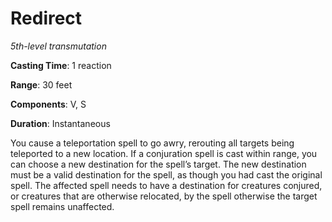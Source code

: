# Redirect
*5th-level transmutation*

**Casting Time**: 1 reaction

**Range**: 30 feet

**Components**: V, S

**Duration**: Instantaneous

You cause a teleportation spell to go awry, rerouting all targets being teleported to a new location. If a conjuration spell is cast within range, you can choose a new destination for the spell’s target. The new destination must be a valid destination for the spell, as though you had cast the original spell. The affected spell needs to have a destination for creatures conjured, or creatures that are otherwise relocated, by the spell otherwise the target spell remains unaffected.
